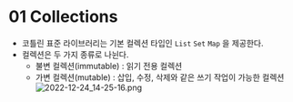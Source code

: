 # 01 Collections

* 코틀린 표준 라이브러리는 기본 컬렉션 타입인 `List` `Set` `Map` 을 제공한다.
* 컬렉션은 두 가지 종류로 나뉜다. 
  * 불변 컬렉션(immutable) : 읽기 전용 컬렉션
  * 가변 컬렉션(mutable) : 삽입, 수정, 삭제와 같은 쓰기 작업이 가능한 컬렉션
![2022-12-24_14-25-16.png](..%2F..%2F..%2F..%2F..%2F..%2F..%2F..%2F..%2FLibrary%2FContainers%2Fcom.majimakHARU.GrabIt%2FData%2F2022-12-24_14-25-16.png)
